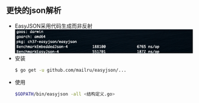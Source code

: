 ## 更快的json解析
+ EasyJSON采用代码生成而非反射
  ![avatar](性能评测.png)
+ 安装
   ```bash
   $ go get -u github.com/mailru/easyjson/...
   ```
+ 使用
  ```bash
  $GOPATH/bin/easyjson -all <结构定义.go>
  ```

